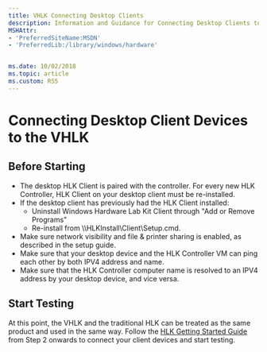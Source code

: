 ```yaml
---
title: VHLK Connecting Desktop Clients
description: Information and Guidance for Connecting Desktop Clients to the Windows Virtual Hardware Lab Kit (VHLK)
MSHAttr:
- 'PreferredSiteName:MSDN'
- 'PreferredLib:/library/windows/hardware'


ms.date: 10/02/2018
ms.topic: article
ms.custom: RS5
---
```


# Connecting Desktop Client Devices to the VHLK

## Before Starting
* The desktop HLK Client is paired with the controller. For every new HLK Controller, HLK Client on your desktop client must be re-installed.
* If the desktop client has previously had the HLK Client installed:
    * Uninstall Windows Hardware Lab Kit Client through "Add or Remove Programs"
    * Re-install from \\<ControllerName>\HLKInstall\Client\Setup.cmd.
* Make sure network visibility and file & printer sharing is enabled, as described in the setup guide.
* Make sure that your desktop device and the HLK Controller VM can ping each other by both IPV4 address and name.
* Make sure that the HLK Controller computer name is resolved to an IPV4 address by your desktop device, and vice versa.

## Start Testing
At this point, the VHLK and the traditional HLK can be treated as the same product and used in the same way. Follow the [HLK Getting Started Guide](https://docs.microsoft.com/en-us/windows-hardware/test/hlk/getstarted/windows-hlk-getting-started) from Step 2 onwards to connect your client devices and start testing.  
